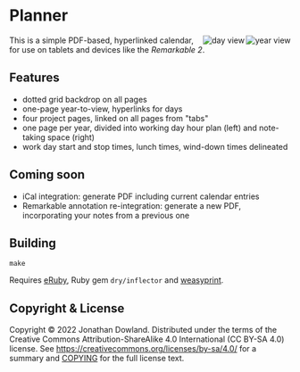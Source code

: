 # Planner

<a href=https://jmtd.net/log/planner/ytv.png><img src=https://jmtd.net/log/planner/400x-ytv.png align=right alt="year view" /></a>
<a href=https://jmtd.net/log/planner/day.png><img src=https://jmtd.net/log/planner/400x-day.png align=right alt="day view" /></a>

This is a simple PDF-based, hyperlinked calendar, for use on tablets and
devices like the *Remarkable 2*.

## Features

 * dotted grid backdrop on all pages
 * one-page year-to-view, hyperlinks for days
 * four project pages, linked on all pages from "tabs"
 * one page per year, divided into working day hour plan (left) and
   note-taking space (right)
 * work day start and stop times, lunch times, wind-down times delineated

## Coming soon

 * iCal integration: generate PDF including current calendar entries
 * Remarkable annotation re-integration: generate a new PDF, incorporating
   your notes from a previous one

## Building

```
make
```

Requires [eRuby](https://www.ruby-lang.org/en/), Ruby gem `dry/inflector` and
[weasyprint](https://weasyprint.org/).

## Copyright & License

Copyright © 2022 Jonathan Dowland. Distributed under the terms of the
Creative Commons Attribution-ShareAlike 4.0 International (CC BY-SA 4.0)
license. See <https://creativecommons.org/licenses/by-sa/4.0/> for a
summary and [COPYING](COPYING) for the full license text.
